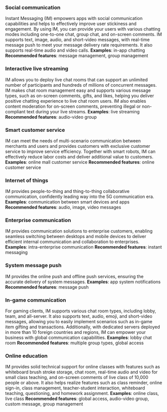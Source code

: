 ### Social communication
Instant Messaging (IM) empowers apps with social communication capabilities and helps to effectively improve user stickiness and engagement. By using IM, you can provide your users with various chatting modes including one-to-one chat, group chat, and on-screen comments. IM supports text, image, audio, and short-video messages, with real-time message push to meet your message delivery rate requirements. It also supports real-time audio and video calls.
**Examples**: in-app chatting
**Recommended features**: message management, group management


### Interactive live streaming
IM allows you to deploy live chat rooms that can support an unlimited number of participants and hundreds of millions of concurrent messages. IM makes chat room management easy and supports various message types, such as on-screen comments, gifts, and likes, helping you deliver positive chatting experience to live chat room users. IM also enables content moderation for on-screen comments, preventing illegal or non-compliant text during your live streams.
**Examples**: live streaming
**Recommended features**: audio-video group


### Smart customer service
IM can meet the needs of multi-scenario communication between merchants and users and provides customers with exclusive customer service to improve service efficiency. Together with smart robots, IM can effectively reduce labor costs and deliver additional value to customers.
**Examples**: online mall customer service
**Recommended features**: online customer service


### Internet of things
IM provides people-to-thing and thing-to-thing collaborative communication, confidently leading way into the 5G communication era.
**Examples**: communication between smart devices and apps
**Recommended features**: audio, image, video messages



### Enterprise communication
IM provides communication solutions to enterprise customers, enabling seamless switching between desktops and mobile devices to deliver efficient internal communication and collaboration to enterprises.
**Examples**: intra-enterprise communication
**Recommended features**: instant messaging


### System message push
IM provides the online push and offline push services, ensuring the accurate delivery of system messages.
**Examples**: app system notifications
**Recommended features**: message push


### In-game communication
For gaming clients, IM supports various chat room types, including lobby, team, and all-server. It also supports text, audio, emoji, and short-video messages, allowing you to easily implement scenarios such as in-game item gifting and transactions. Additionally, with dedicated servers deployed in more than 10 foreign countries and regions, IM can empower your business with global communication capabilities.
**Examples**: lobby chat room
**Recommended features**: multiple group types, global access


### Online education
IM provides solid technical support for online classes with features such as whiteboard brush stroke storage, chat room, real-time audio and video for small class teaching, and on-screen comments of live class of 10,000 people or above. It also helps realize features such as class reminder, online sign-in, class management, teacher-student interaction, whiteboard teaching, questioning, and homework assignment.
**Examples**: online class, live class
**Recommended features**: global access, audio-video group, custom message, group management
